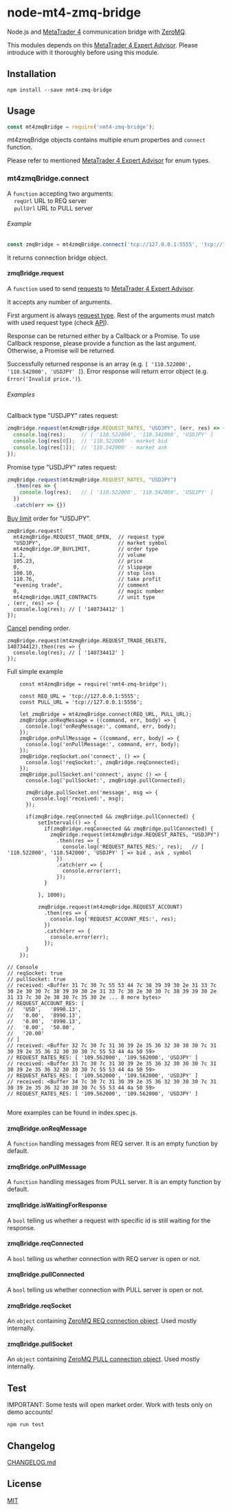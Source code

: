 # node-mt4-zmq-bridge

Node.js and [MetaTrader 4](https://www.metatrader4.com/) communication bridge with [ZeroMQ](http://zeromq.org/).

This modules depends on this [MetaTrader 4 Expert Advisor](https://github.com/bonnevoyager/MetaTrader4-Bridge). Please introduce with it thoroughly before using this module.

## Installation

```
npm install --save nmt4-zmq-bridge
```

## Usage

```js
const mt4zmqBridge = require('nmt4-zmq-bridge');
```

mt4zmqBridge objects contains multiple enum properties and `connect` function.

Please refer to mentioned [MetaTrader 4 Expert Advisor](https://github.com/bonnevoyager/MetaTrader4-Bridge#request) for enum types.

### mt4zmqBridge.connect

A `function` accepting two arguments:  
&nbsp;&nbsp;&nbsp;&nbsp;`reqUrl` URL to REQ server  
&nbsp;&nbsp;&nbsp;&nbsp;`pullUrl` URL to PULL server

###### Example

```js
const zmqBridge = mt4zmqBridge.connect('tcp://127.0.0.1:5555', 'tcp://127.0.0.1:5556');
```

It returns connection bridge object.

#### zmqBridge.request

A `function` used to send [requests](https://github.com/bonnevoyager/MetaTrader4-Bridge#request) to [MetaTrader 4 Expert Advisor]((https://github.com/bonnevoyager/MetaTrader4-Bridge)).

It accepts any number of arguments.

First argument is always [request type](https://github.com/bonnevoyager/MetaTrader4-Bridge#request). Rest of the arguments must match with used request type (check [API](https://github.com/bonnevoyager/MetaTrader4-Bridge#api)).

Response can be returned either by a Callback or a Promise. To use Callback response, please provide a function as the last argument. Otherwise, a Promise will be returned.

Successfully returned response is an array (e.g. `[ '110.522000', '110.542000', 'USDJPY' ]`). Error response will return error object (e.g. `Error('Invalid price.')`).

###### Examples

Callback type "USDJPY" rates request:

```js
zmqBridge.request(mt4zmqBridge.REQUEST_RATES, "USDJPY", (err, res) => {
  console.log(res);     // [ '110.522000', '110.542000', 'USDJPY' ]
  console.log(res[0]);  // '110.522000' - market bid
  console.log(res[1]);  // '110.542000' - market ask
});
```

Promise type "USDJPY" rates request:

```js
zmqBridge.request(mt4zmqBridge.REQUEST_RATES, "USDJPY")
  .then(res => {
    console.log(res);   // [ '110.522000', '110.542000', 'USDJPY' ]
  })
  .catch(err => {})
```

[Buy limit](https://github.com/bonnevoyager/MetaTrader4-Bridge#trade-operations) order for "USDJPY".

```
zmqBridge.request(
  mt4zmqBridge.REQUEST_TRADE_OPEN,  // request type
  "USDJPY",                         // market symbol
  mt4zmqBridge.OP_BUYLIMIT,         // order type
  1.2,                              // volume
  105.23,                           // price
  0,                                // slippage
  100.10,                           // stop loss
  110.76,                           // take profit
  "evening trade",                  // comment
  0,                                // magic number
  mt4zmqBridge.UNIT_CONTRACTS       // unit type
, (err, res) => {
  console.log(res); // [ '140734412' ]
});
```

[Cancel](https://github.com/bonnevoyager/MetaTrader4-Bridge#api) pending order.

```
zmqBridge.request(mt4zmqBridge.REQUEST_TRADE_DELETE, 140734412).then(res => {
  console.log(res); // [ '140734412' ]
});
```

Full simple example
```
    const mt4zmqBridge = require('nmt4-zmq-bridge');

    const REQ_URL = 'tcp://127.0.0.1:5555';
    const PULL_URL = 'tcp://127.0.0.1:5556';

    let zmqBridge = mt4zmqBridge.connect(REQ_URL, PULL_URL);
    zmqBridge.onReqMessage = ((command, err, body) => {
      console.log('onReqMessage:', command, err, body);
    });
    zmqBridge.onPullMessage = ((command, err, body) => {
      console.log('onPullMessage:', command, err, body);
    });
    zmqBridge.reqSocket.on('connect', () => {
      console.log('reqSocket:', zmqBridge.reqConnected);
    });
    zmqBridge.pullSocket.on('connect', async () => {
      console.log('pullSocket:', zmqBridge.pullConnected);

      zmqBridge.pullSocket.on('message', msg => {
        console.log('received:', msg);
      });

      if(zmqBridge.reqConnected && zmqBridge.pullConnected) {
          setInterval(() => {
            if(zmqBridge.reqConnected && zmqBridge.pullConnected) {
              zmqBridge.request(mt4zmqBridge.REQUEST_RATES, "USDJPY")
                .then(res => {
                  console.log('REQUEST_RATES_RES:', res);   // [ '110.522000', '110.542000', 'USDJPY' ] => bid , ask , symbol
                })
                .catch(err => {
                  console.error(err);
                });
            }
    
          }, 1000);
    
          zmqBridge.request(mt4zmqBridge.REQUEST_ACCOUNT)
            .then(res => {
              console.log('REQUEST_ACCOUNT_RES:', res);
            })
            .catch(err => {
              console.error(err);
            });
      }
    });

// Console
// reqSocket: true
// pullSocket: true
// received: <Buffer 31 7c 30 7c 55 53 44 7c 38 39 39 30 2e 31 33 7c 30 2e 30 30 7c 38 39 39 30 2e 31 33 7c 30 2e 30 30 7c 38 39 39 30 2e 31 33 7c 30 2e 30 30 7c 35 30 2e ... 8 more bytes>
// REQUEST_ACCOUNT_RES: [
//   'USD',   '8990.13',
//   '0.00',  '8990.13',
//   '0.00',  '8990.13',
//   '0.00',  '50.00',
//   '20.00'
// ]
// received: <Buffer 32 7c 30 7c 31 30 39 2e 35 36 32 30 30 30 7c 31 30 39 2e 35 36 32 30 30 30 7c 55 53 44 4a 50 59>
// REQUEST_RATES_RES: [ '109.562000', '109.562000', 'USDJPY' ]
// received: <Buffer 33 7c 30 7c 31 30 39 2e 35 36 32 30 30 30 7c 31 30 39 2e 35 36 32 30 30 30 7c 55 53 44 4a 50 59>
// REQUEST_RATES_RES: [ '109.562000', '109.562000', 'USDJPY' ]
// received: <Buffer 34 7c 30 7c 31 30 39 2e 35 36 32 30 30 30 7c 31 30 39 2e 35 36 32 30 30 30 7c 55 53 44 4a 50 59>
// REQUEST_RATES_RES: [ '109.562000', '109.562000', 'USDJPY' ]


```

More examples can be found in index.spec.js.

#### zmqBridge.onReqMessage

A `function` handling messages from REQ server. It is an empty function by default.

#### zmqBridge.onPullMessage

A `function` handling messages from PULL server. It is an empty function by default.

#### zmqBridge.isWaitingForResponse

A `bool` telling us whether a request with specific id is still waiting for the response.

#### zmqBridge.reqConnected

A `bool` telling us whether connection with REQ server is open or not.

#### zmqBridge.pullConnected

A `bool` telling us whether connection with PULL server is open or not.

#### zmqBridge.reqSocket

An `object` containing [ZeroMQ REQ connection object](https://github.com/zeromq/zeromq.js/#examples-using-zeromq). Used mostly internally.

#### zmqBridge.pullSocket

An `object` containing [ZeroMQ PULL connection object](https://github.com/zeromq/zeromq.js/#examples-using-zeromq). Used mostly internally.

## Test

IMPORTANT: Some tests will open market order. Work with tests only on demo accounts!

```
npm run test
```

## Changelog

[CHANGELOG.md](https://github.com/BonneVoyager/node-mt4-zmq-bridge/blob/master/CHANGELOG.md)

## License

[MIT](LICENSE)
